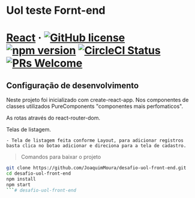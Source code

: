 # Uol teste Fornt-end

# [React](https://reactjs.org/) &middot; [![GitHub license](https://img.shields.io/badge/license-MIT-blue.svg)](https://github.com/facebook/react/blob/master/LICENSE) [![npm version](https://img.shields.io/npm/v/react.svg?style=flat)](https://www.npmjs.com/package/react) [![CircleCI Status](https://circleci.com/gh/facebook/react.svg?style=shield&circle-token=:circle-token)](https://circleci.com/gh/facebook/react) [![PRs Welcome](https://img.shields.io/badge/PRs-welcome-brightgreen.svg)](https://reactjs.org/docs/how-to-contribute.html#your-first-pull-request)


## Configuração de desenvolvimento

Neste projeto foi inicializado com create-react-app. Nos componentes de classes utilizados PureComponents "componentes mais perfomaticos".

As rotas através do react-router-dom.

Telas de listagem.

    - Tela de listagem feita conforme Layout, para adicionar registros basta clica no botao adicionar e direciona para a tela de cadastro.

> Comandos para baixar o projeto

```sh
git clone https://github.com/JoaquimMoura/desafio-uol-front-end.git
cd desafio-uol-front-end
npm install
npm start
```# desafio-uol-front-end

